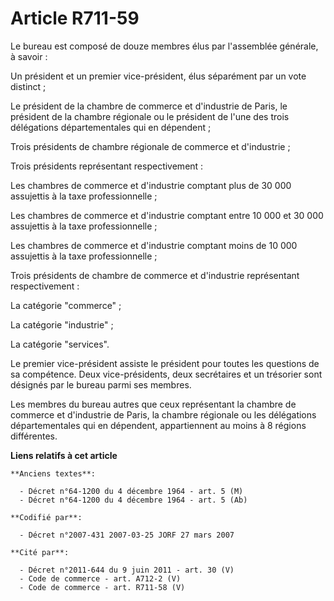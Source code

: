 # Article R711-59

Le bureau est composé de douze membres élus par l'assemblée générale, à savoir :

Un président et un premier vice-président, élus séparément par un vote distinct ;

Le président de la chambre de commerce et d'industrie de Paris, le président de la chambre régionale ou le président de l'une
des trois délégations départementales qui en dépendent ;

Trois présidents de chambre régionale de commerce et d'industrie ;

Trois présidents représentant respectivement :

Les chambres de commerce et d'industrie comptant plus de 30 000 assujettis à la taxe professionnelle ;

Les chambres de commerce et d'industrie comptant entre 10 000 et 30 000 assujettis à la taxe professionnelle ;

Les chambres de commerce et d'industrie comptant moins de 10 000 assujettis à la taxe professionnelle ;

Trois présidents de chambre de commerce et d'industrie représentant respectivement :

La catégorie "commerce" ;

La catégorie "industrie" ;

La catégorie "services".

Le premier vice-président assiste le président pour toutes les questions de sa compétence. Deux vice-présidents, deux
secrétaires et un trésorier sont désignés par le bureau parmi ses membres.

Les membres du bureau autres que ceux représentant la chambre de commerce et d'industrie de Paris, la chambre régionale ou
les délégations départementales qui en dépendent, appartiennent au moins à 8 régions différentes.

**Liens relatifs à cet article**

	**Anciens textes**:

	  - Décret n°64-1200 du 4 décembre 1964 - art. 5 (M)
	  - Décret n°64-1200 du 4 décembre 1964 - art. 5 (Ab)

	**Codifié par**:

	  - Décret n°2007-431 2007-03-25 JORF 27 mars 2007

	**Cité par**:

	  - Décret n°2011-644 du 9 juin 2011 - art. 30 (V)
	  - Code de commerce - art. A712-2 (V)
	  - Code de commerce - art. R711-58 (V)
